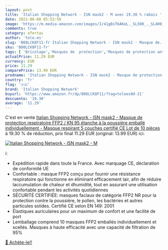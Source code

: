 ```yaml
---
layout: post
title: 'Italian Shopping Network - ISN mask2 - M avec 19.30 % rabais '
date: 2021-06-08 05:53:59
image: 'https://m.media-amazon.com/images/I/41gBsT6AKeL._SL500_._SL400_.jpg'
comments: true
category: ofertas
author: 'tole.es'
slug: 'B08LCK8F11-fr Italian Shopping Network - ISN mask2 - Masque de...'
sku: 'B08LCK8F11-fr'
tags: [ 'Bricolage','Masques de  protection','Masques de protection anti-poussières pliables','Sécurité','italian shopping network','Équipement et matériel de sécurité', ]
actualPrice: 11.29 EUR
currency: EUR
price: 11.29
comparePrice: 13.99 EUR
prodname: 'Italian Shopping Network - ISN mask2 - Masque de protection respiratoire FFP2 / KN 95  étanche à la poussière  emballé individuellement - Masque respirant 5 couches certifié CE Lot de 10 pièces'
country: 'fr'
flag: '🇫🇷'
brand: 'Italian Shopping Network'
buyurl: 'https://www.amazon.fr/dp/B08LCK8F11/?tag=tolees0d-21'
descuento: '19.30'
average: '11.29'
---
```


C'est en vente [Italian Shopping Network - ISN mask2 - Masque de protection respiratoire FFP2 / KN 95  étanche à la poussière  emballé individuellement - Masque respirant 5 couches certifié CE Lot de 10 pièces](https://www.amazon.fr/dp/B08LCK8F11/?tag=tolees0d-21)  à  19.30 % de réduction, prix final  11.29 EUR (original: 13.99 EUR) ici:

[![Italian Shopping Network - ISN mask2 - M](https://m.media-amazon.com/images/I/41gBsT6AKeL._SL500_._SL400_.jpg)](https://www.amazon.fr/dp/B08LCK8F11/?tag=tolees0d-21)

ℹ️:

- Expédition rapide dans toute la France. Avec marquage CE, déclaration de conformité UE
- Confortable : masque FFP2 conçu pour fournir une résistance respiratoire qui fonctionne en éliminant efficacement lair, afin de réduire laccumulation de chaleur et dhumidité, tout en assurant une utilisation confortable pendant les activités quotidiennes
- SÉCURITÉ CERTIFIÉE: masques faciaux de catégorie FFP2 NR pour la protection contre la poussière, le pollen, les bactéries et autres particules solides. Certifié CE selon EN 149: 2001
- Élastiques auriculaires pour un maximum de confort et une facilité de port
- Lemballage comprend 10 masques FFP2 emballés individuellement et scellés. Masques à haute efficacité avec une capacité de filtration de 95%

[🛒 Achète-le!!](https://www.amazon.fr/dp/B08LCK8F11/?tag=tolees0d-21)
